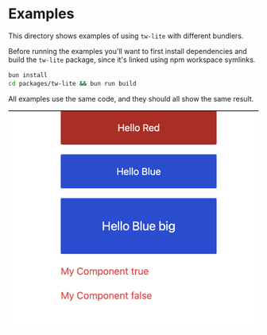# Examples

This directory shows examples of using `tw-lite` with different bundlers.

Before running the examples you'll want to first install dependencies and
build the `tw-lite` package, since it's linked using npm workspace symlinks.

```sh
bun install
cd packages/tw-lite && bun run build
```

All examples use the same code, and they should all show the same result.

![Screenshot of example](./.readme/image.png)

